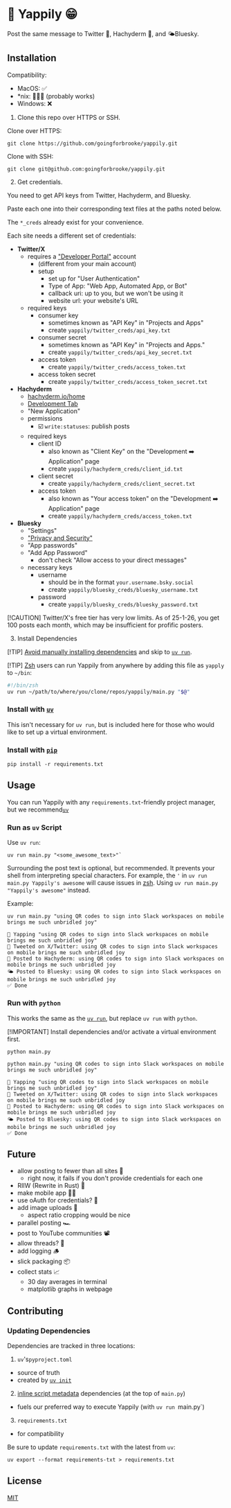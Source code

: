 # 👅 Yappily 😁

Post the same message to Twitter 🦜, Hachyderm 🐘, and 🌤️Bluesky.

## Installation

Compatibility:
- MacOS: ✅
- *nix: 🤷🏼‍♀️ (probably works)
- Windows: ❌

1. Clone this repo over HTTPS or SSH.

Clone over HTTPS:

```console
git clone https://github.com/goingforbrooke/yappily.git
```

Clone with SSH:

```console
git clone git@github.com:goingforbrooke/yappily.git
```

2. Get credentials.

You need to get API keys from Twitter, Hachyderm, and Bluesky.

Paste each one into their corresponding text files at the paths noted below.

The `*_creds` already exist for your convenience.

Each site needs a different set of credentials:

- **Twitter/X**
  - requires a ["Developer Portal"](https://developer.twitter.com/en/portal) account
    - (different from your main account)
    - setup
      - set up for "User Authentication"
      - Type of App: "Web App, Automated App, or Bot"
      - callback uri: up to you, but we won't be using it
      - website url: your website's URL
  - required keys
    - consumer key
      - sometimes known as "API Key" in "Projects and Apps"
      - create `yappily/twitter_creds/api_key.txt`
    - consumer secret
      - sometimes known as "API Key" in "Projects and Apps."
      - create `yappily/twitter_creds/api_key_secret.txt`
    - access token
      - create `yappily/twitter_creds/access_token.txt`
    - access token secret
      - create `yappily/twitter_creds/access_token_secret.txt`
- **Hachyderm**
  - [hachyderm.io/home](https://hachyderm.io/home)
  - [Development Tab](https://hachyderm.io/settings/applications)
  - "New Application"
  - permissions
    - ☑️ `write:statuses`: publish posts
  - required keys
    - client ID 
      - also known as "Client Key" on the "Development ➡️ Application" page
      - create `yappily/hachyderm_creds/client_id.txt`
    - client secret
      - create `yappily/hachyderm_creds/client_secret.txt`
    - access token
      - also known as "Your access token" on the "Development ➡️ Application" page
      - create `yappily/hachyderm_creds/access_token.txt`
- **Bluesky**
  - "Settings"
  - ["Privacy and Security"](https://bsky.app/settings/privacy-and-security)
  - "App passwords"
  - "Add App Password"
    - don't check "Allow access to your direct messages"
  - necessary keys
    - username
      - should be in the format `your.username.bsky.social`
      - create `yappily/bluesky_creds/bluesky_username.txt`
    - password
      - create `yappily/bluesky_creds/bluesky_password.txt`

[!CAUTION]
Twitter/X's free tier has very low limits. As of 25-1-26, you get 100 posts each month, which may be insufficient for profific posters.

3. Install Dependencies

[!TIP]
[Avoid manually installing dependencies](https://docs.astral.sh/uv/guides/scripts/#declaring-script-dependencies) and skip to [`uv run`](#run-as-uv-script).

[!TIP]
[Zsh](https://www.zsh.org.) users can run Yappily from anywhere by adding this file as `yapply` to `~/bin`:
```zsh
#!/bin/zsh
uv run ~/path/to/where/you/clone/repos/yappily/main.py "$@"
```

### Install with [`uv`](https://docs.astral.sh/uv/)

This isn't necessary for `uv run`, but is included here for those who would like to set up a virtual environment.

### Install with [`pip`](https://pip.pypa.io/en/stable/installation/)

```console
pip install -r requirements.txt
```

## Usage

You can run Yappily with any `requirements.txt`-friendly project manager, but we recommend[`uv`](https://docs.astral.sh/uv/)

### Run as `uv` Script

Use `uv run`:

```console
uv run main.py "<some_awesome_text>"`
```

Surrounding the post text is optional, but recommended. It prevents your shell from interpreting special characters. For example, the `'` in `uv run main.py Yappily's awesome` will cause issues in [zsh](https://www.zsh.org.). Using `uv run main.py "Yappily's awesome"` instead.

Example:

```console
uv run main.py "using QR codes to sign into Slack workspaces on mobile brings me such unbridled joy"
```

```console
👅 Yapping "using QR codes to sign into Slack workspaces on mobile brings me such unbridled joy"
🦜 Tweeted on X/Twitter: using QR codes to sign into Slack workspaces on mobile brings me such unbridled joy
🐘 Posted to Hachyderm: using QR codes to sign into Slack workspaces on mobile brings me such unbridled joy
🌤️ Posted to Bluesky: using QR codes to sign into Slack workspaces on mobile brings me such unbridled joy
✅ Done
```

### Run with `python`

This works the same as the [`uv run`](#run-as-uv-script), but replace `uv run` with `python`.

[!IMPORTANT]
Install dependencies and/or activate a virtual environment first.

```console
python main.py
```

```console
python main.py "using QR codes to sign into Slack workspaces on mobile brings me such unbridled joy"
```

```console
👅 Yapping "using QR codes to sign into Slack workspaces on mobile brings me such unbridled joy"
🦜 Tweeted on X/Twitter: using QR codes to sign into Slack workspaces on mobile brings me such unbridled joy
🐘 Posted to Hachyderm: using QR codes to sign into Slack workspaces on mobile brings me such unbridled joy
🌤️ Posted to Bluesky: using QR codes to sign into Slack workspaces on mobile brings me such unbridled joy
✅ Done
```

## Future

- allow posting to fewer than all sites 🔧
  - right now, it fails if you don't provide credentials for each one
- RIIW (Rewrite in Rust) 🦀
- make mobile app 🤳🏻
- use oAuth for credentials? 🔐
- add image uploads 📸
    - aspect ratio cropping would be nice
- parallel posting 🏎️
- post to YouTube communities 📽️
- allow threads? 🧵
- add logging 🪵
- slick packaging 📦
- collect stats 📈
    - 30 day averages in terminal
    - matplotlib graphs in webpage 

## Contributing

### Updating Dependencies

Dependencies are tracked in three locations:

1. `uv`'s`pyproject.toml`
  - source of truth
  - created by [`uv init`](https://docs.astral.sh/uv/guides/projects/)

2. [inline script metadata](https://packaging.python.org/en/latest/specifications/inline-script-metadata/#inline-script-metadata) dependencies (at the top of `main.py`)
  - fuels our preferred way to execute Yappily (with `uv run `main.py`)

3. `requirements.txt`
  - for compatibility

Be sure to update `requirements.txt` with the latest from `uv`:

```console
uv export --format requirements-txt > requirements.txt
```

## License

[MIT](https://choosealicense.com/licenses/mit/)